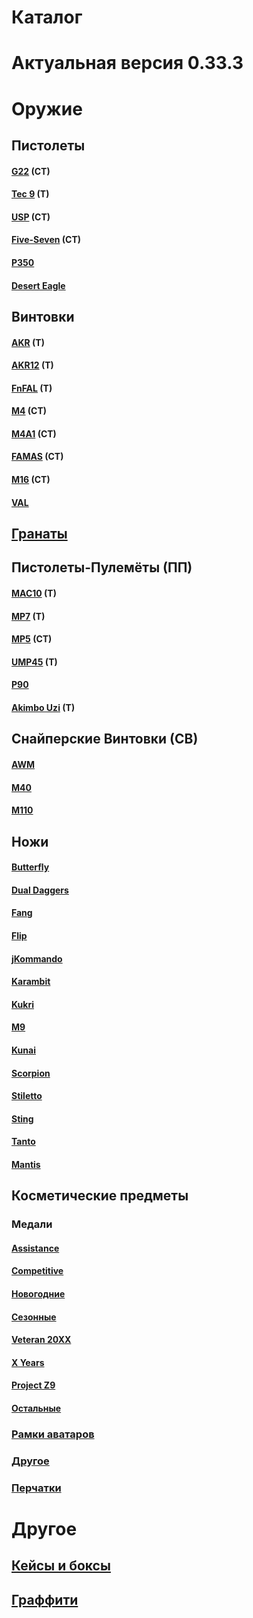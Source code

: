 # Каталог
# Актуальная версия 0.33.3
# Оружие

## Пистолеты


#### [G22](https://ravenere.github.io/sulphur-dioxide/ID/Оружие/Пистолеты/G22) (CT)

#### [Tec 9](https://ravenere.github.io/sulphur-dioxide/ID/Оружие/Пистолеты/Tec9) (T)

#### [USP](https://ravenere.github.io/sulphur-dioxide/ID/Оружие/Пистолеты/USP) (CT)

#### [Five-Seven](https://ravenere.github.io/sulphur-dioxide/ID/Оружие/Пистолеты/FS) (CT)

#### [P350](https://ravenere.github.io/sulphur-dioxide/ID/Оружие/Пистолеты/P350)

#### [Desert Eagle](https://ravenere.github.io/sulphur-dioxide/ID/Оружие/Пистолеты/Deagle)



## Винтовки


#### [AKR](<https://ravenere.github.io/sulphur-dioxide/ID/Оружие/Автоматические винтовки/AKR>) (T)

#### [AKR12](<https://ravenere.github.io/sulphur-dioxide/ID/Оружие/Автоматические винтовки/AKR12>) (T)

#### [FnFAL](<https://ravenere.github.io/sulphur-dioxide/ID/Оружие/Автоматические винтовки/FnFAL>) (T)

#### [M4](<https://ravenere.github.io/sulphur-dioxide/ID/Оружие/Автоматические винтовки/M4>) (CT)

#### [M4A1](<https://ravenere.github.io/sulphur-dioxide/ID/Оружие/Автоматические винтовки/M4A1>) (CT)

#### [FAMAS](<https://ravenere.github.io/sulphur-dioxide/ID/Оружие/Автоматические винтовки/Famas>) (CT)

#### [M16](<https://ravenere.github.io/sulphur-dioxide/ID/Оружие/Автоматические винтовки/M16>) (CT)

#### [VAL](<https://ravenere.github.io/sulphur-dioxide/ID/Оружие/Автоматические винтовки/VAL>)


## [Гранаты](https://ravenere.github.io/sulphur-dioxide/ID/Оружие/Гранаты)


## Пистолеты-Пулемёты (ПП)

#### [MAC10](<https://ravenere.github.io/sulphur-dioxide/ID/Оружие/Пистолеты Пулемёты (ПП)/MAC10>) (T)

#### [MP7](<https://ravenere.github.io/sulphur-dioxide/ID/Оружие/Пистолеты Пулемёты (ПП)/MP7>) (T)

#### [MP5](<https://ravenere.github.io/sulphur-dioxide/ID/Оружие/Пистолеты Пулемёты (ПП)/MP5>) (CT)

#### [UMP45](<https://ravenere.github.io/sulphur-dioxide/ID/Оружие/Пистолеты Пулемёты (ПП)/UMP45>) (T)

#### [P90](<https://ravenere.github.io/sulphur-dioxide/ID/Оружие/Пистолеты Пулемёты (ПП)/P90>)


#### [Akimbo Uzi](<https://ravenere.github.io/sulphur-dioxide/ID/Оружие/Пистолеты Пулемёты (ПП)/Akimbo Uzi>) (T)


## Снайперские Винтовки (СВ)

#### [AWM](<https://ravenere.github.io/sulphur-dioxide/ID/Оружие/Снайперские винтовки (СВ)/AWM>) 

#### [M40](<https://ravenere.github.io/sulphur-dioxide/ID/Оружие/Снайперские винтовки (СВ)/M40>) 

#### [M110](<https://ravenere.github.io/sulphur-dioxide/ID/Оружие/Снайперские винтовки (СВ)/M110>) 


## Ножи

#### [Butterfly](https://ravenere.github.io/sulphur-dioxide/ID/Оружие/Ножи/Butterfly)

#### [Dual Daggers](https://ravenere.github.io/sulphur-dioxide/ID/Оружие/Ножи/Daggers)

#### [Fang](https://ravenere.github.io/sulphur-dioxide/ID/Оружие/Ножи/Fang)

#### [Flip](https://ravenere.github.io/sulphur-dioxide/ID/Оружие/Ножи/Flip)

#### [jKommando](https://ravenere.github.io/sulphur-dioxide/ID/Оружие/Ножи/jKommando)

#### [Karambit](https://ravenere.github.io/sulphur-dioxide/ID/Оружие/Ножи/Karambit)

#### [Kukri](https://ravenere.github.io/sulphur-dioxide/ID/Оружие/Ножи/Kukri)

#### [M9](https://ravenere.github.io/sulphur-dioxide/ID/Оружие/Ножи/M9)

#### [Kunai](https://ravenere.github.io/sulphur-dioxide/ID/Оружие/Ножи/Kunai) 

#### [Scorpion](https://ravenere.github.io/sulphur-dioxide/ID/Оружие/Ножи/Scorpion)

#### [Stiletto](https://ravenere.github.io/sulphur-dioxide/ID/Оружие/Ножи/Stiletto)

#### [Sting](https://ravenere.github.io/sulphur-dioxide/ID/Оружие/Ножи/Sting)

#### [Tanto](https://ravenere.github.io/sulphur-dioxide/ID/Оружие/Ножи/Tanto)

#### [Mantis](https://ravenere.github.io/sulphur-dioxide/ID/Оружие/Ножи/Mantis)

## Косметические предметы

### Медали

#### [Assistance](https://ravenere.github.io/sulphur-dioxide/ID/Косметика/Медали/Assistance)

#### [Competitive](https://ravenere.github.io/sulphur-dioxide/ID/Косметика/Медали/Competitive)

#### [Новогодние](https://ravenere.github.io/sulphur-dioxide/ID/Косметика/Медали/Новогодние) 

#### [Сезонные](https://ravenere.github.io/sulphur-dioxide/ID/Косметика/Медали/Сезонные)

#### [Veteran 20XX](<https://ravenere.github.io/sulphur-dioxide/ID/Косметика/Медали/Veteran 20XX>)

#### [X Years](<https://ravenere.github.io/sulphur-dioxide/ID/Косметика/Медали/X Years>)

#### [Project Z9](<https://ravenere.github.io/sulphur-dioxide/ID/Косметика/Медали/Project Z9>)

#### [Остальные](https://ravenere.github.io/sulphur-dioxide/ID/Косметика/Медали/Остальные)



###  [Рамки аватаров](<https://ravenere.github.io/sulphur-dioxide/ID/Косметика/Рамки Аватаров>)

### [Другое](https://ravenere.github.io/sulphur-dioxide/ID/Косметика/Другое)

### [Перчатки](https://ravenere.github.io/sulphur-dioxide/ID/Косметика/Перчатки)

# Другое

## [Кейсы и боксы](<https://ravenere.github.io/sulphur-dioxide/ID/Кейсы и Боксы>)

## [Граффити](https://ravenere.github.io/sulphur-dioxide/ID/Граффити)